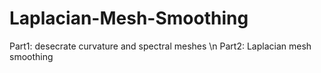 # Laplacian-Mesh-Smoothing
Part1: desecrate curvature and spectral meshes \n
Part2: Laplacian mesh smoothing
